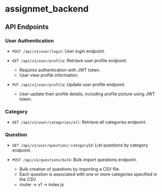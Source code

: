 # assignmet_backend


## API Endpoints

### User Authentication

- `POST /api/v1/user/login`: User login endpoint.

- `GET /api/v1/user/profile`: Retrieve user profile endpoint.
  - Requires authentication with JWT token.
  - User view profile information.

- `PUT /api/v1/user/profile`: Update user profile endpoint.
  - User update their profile details, including profile picture using JWT token.

### Category

- `GET /api/v1/user/categories/all`: Retrieve all categories endpoint.

### Question 

- `GET /api/v1/user/question/:categoryId`: List questions by category endpoint.


- `POST /api/v1/questions/bulk`: Bulk import questions endpoint.
  - Bulk creation of questions by importing a CSV file.
  - Each question is associated with one or more categories specified in the CSV.
  - router -> v1 -> index.js